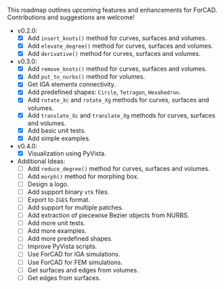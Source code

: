 This roadmap outlines upcoming features and enhancements for ForCAD. Contributions and suggestions are welcome!

- v0.2.0:
    - [x] Add `insert_knots()` method for curves, surfaces and volumes.
    - [x] Add `elevate_degree()` method for curves, surfaces and volumes.
    - [x] Add `derivative()` method for curves, surfaces and volumes.

- v0.3.0:
    - [x] Add `remove_knots()` method for curves, surfaces and volumes.
    - [x] Add `put_to_nurbs()` method for volumes.
    - [x] Get IGA elements connectivity.
    - [x] Add predefined shapes: `Circle`, `Tetragon`, `Hexahedron`.
    - [x] Add `rotate_Xc` and `rotate_Xg` methods for curves, surfaces and volumes.
    - [x] Add `translate_Xc` and `translate_Xg` methods for curves, surfaces and volumes.
    - [x] Add basic unit tests.
    - [x] Add simple examples.

- v0.4.0:
    - [x] Visualization using PyVista.

- Additional Ideas:
    - [ ] Add `reduce_degree()` method for curves, surfaces and volumes.
    - [ ] Add `morph()` method for morphing box.
    - [ ] Design a logo.
    - [ ] Add support binary `vtk` files.
    - [ ] Export to `IGES` format.
    - [ ] Add support for multiple patches.
    - [ ] Add extraction of piecewise Bezier objects from NURBS.
    - [ ] Add more unit tests.
    - [ ] Add more examples.
    - [ ] Add more predefined shapes.
    - [ ] Improve PyVista scripts.
    - [ ] Use ForCAD for IGA simulations.
    - [ ] Use ForCAD for FEM simulations.
    - [ ] Get surfaces and edges from volumes.
    - [ ] Get edges from surfaces.